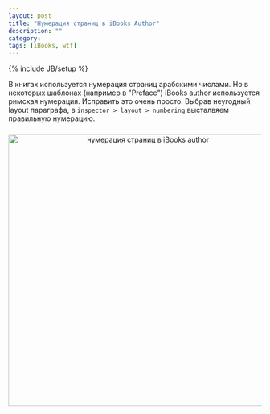 ```yaml
---
layout: post
title: "Нумерация страниц в iBooks Author"
description: ""
category: 
tags: [iBooks, wtf]
---
```

{% include JB/setup %}

В книгах используется нумерация страниц арабскими числами. Но в некоторых шаблонах (например в "Preface") iBooks author используется римская нумерация. Исправить это очень просто. Выбрав неугодный layout параграфа, в `inspector > layout > numbering` высталвяем правильную нумерацию.
<a style="display:block;text-align:center;margin-top:23px" href="http://31808.selcdn.ru/it-prm/articles/19082012%20%D0%BD%D1%83%D0%BC%D0%B5%D1%80%D0%B0%D1%86%D0%B8%D1%8F%20%D1%81%D1%82%D1%80%D0%B0%D0%BD%D0%B8%D1%86%20%D0%B2%20ibooks%20author/pages_numbering.jpg"><img alt="нумерация страниц в iBooks author" src="http://31808.selcdn.ru/it-prm/articles/19082012%20%D0%BD%D1%83%D0%BC%D0%B5%D1%80%D0%B0%D1%86%D0%B8%D1%8F%20%D1%81%D1%82%D1%80%D0%B0%D0%BD%D0%B8%D1%86%20%D0%B2%20ibooks%20author/pages_numbering.jpg" title="нумерация страниц в iBooks author" width="540"  /></a>
